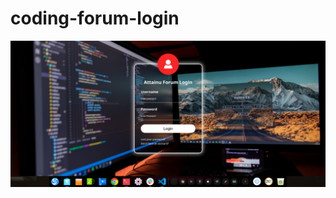 # coding-forum-login

![A screenshot of the login page design](https://github.com/raj-saroj-vst-au4/coding-forum-login/blob/master/snap.png?raw=true)
